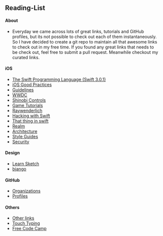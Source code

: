 ## Reading-List

#### About
  - Everyday we came across lots of great links, tutorials and GitHub profiles, but its not possible to check out each of them instantaneously. So I have decided to create a git repo to maintain all that awesome links to check out in my free time. If you found any great links that needs to be check out, feel free to submit a pull request. Meanwhile checkout my curated links.

#### iOS
  - [The Swift Programming Language (Swift 3.0.1)][1]
  - [iOS Good Practices][2]
  - [Guidelines][3]
  - [WWDC][4]
  - [Shinobi Controls][5]
  - [Game Tutorials][6]
  - [Raywenderlich][7]
  - [Hacking with Swift][8]
  - [That thing in swift][9]
  - [Realm][10]
  - [Architecture][11]
  - [Style Guides][12]
  - [Security][13]

[1]: (https://github.com/naeemshaikh90/Reading-List/blob/master/SwiftBook/SwiftBook.md)
[2]: (https://github.com/naeemshaikh90/Reading-List/blob/master/iOSGoodPractices.md)
[3]: (https://github.com/naeemshaikh90/Reading-List/blob/master/Guidelines.md)
[4]: (https://github.com/naeemshaikh90/Reading-List/blob/master/WWDC.md)
[5]: (https://github.com/naeemshaikh90/Reading-List/blob/master/ShinobiControls.md)
[6]: (https://github.com/naeemshaikh90/Reading-List/blob/master/GameTutorials.md)
[7]: (https://github.com/naeemshaikh90/Reading-List/blob/master/Raywenderlich.md)
[8]: (https://github.com/naeemshaikh90/Reading-List/blob/master/Hacking%20with%20Swift.md)
[9]: (https://github.com/naeemshaikh90/Reading-List/blob/master/That-thing-in-swift.md)
[10]: (https://github.com/naeemshaikh90/Reading-List/blob/master/Realm.md)
[11]: (https://github.com/naeemshaikh90/Reading-List/blob/master/Architecture.md)
[12]: (https://github.com/naeemshaikh90/Reading-List/blob/master/StyleGuides.md)
[13]: (https://github.com/naeemshaikh90/Reading-List/blob/master/Security.md)

#### Design
  - [Learn Sketch](https://github.com/naeemshaikh90/Reading-List/blob/master/Sketch.md)
  - [bjango](https://github.com/naeemshaikh90/Reading-List/blob/master/bjango.md)

#### GitHub
  - [Organizations](https://github.com/naeemshaikh90/Reading-List/blob/master/Github.md#organizations)
  - [Profiles](https://github.com/naeemshaikh90/Reading-List/blob/master/Github.md#profiles)

#### Others
  - [Other links](https://github.com/naeemshaikh90/Reading-List/blob/master/Others.md)
  - [Touch Typing](https://github.com/naeemshaikh90/Reading-List/blob/master/TouchTyping.md)
  - [Free Code Camp](https://github.com/naeemshaikh90/Reading-List/blob/master/FreeCodeCamp.md)
